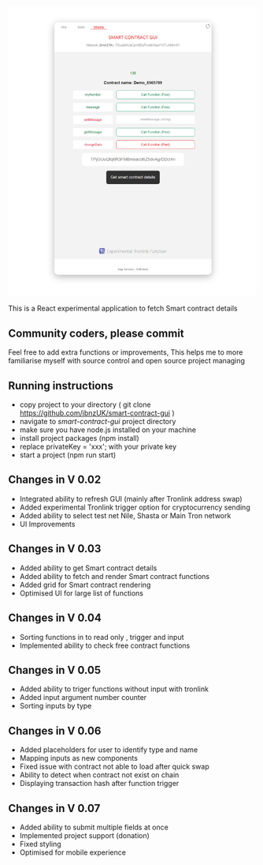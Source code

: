 ![Preview](src/assets/screenshot.png)

This is a React experimental application to fetch Smart contract details

## Community coders, please commit

Feel free to add extra functions or improvements, This helps me to more familiarise myself with source control and open source project managing

## Running instructions

- copy project to your directory ( git clone https://github.com/ibnzUK/smart-contract-gui )
- navigate to _smart-contract-gui_ project directory
- make sure you have node.js installed on your machine
- install project packages (npm install)
- replace privateKey = 'xxx'; with your private key
- start a project (npm run start)


## Changes in V 0.02

- Integrated ability to refresh GUI (mainly after Tronlink address swap)
- Added experimental Tronlink trigger option for cryptocurrency sending
- Added ability to select test net Nile, Shasta or Main Tron network
- UI Improvements

## Changes in V 0.03

- Added ability to get Smart contract details
- Added ability to fetch and render Smart contract functions
- Added grid for Smart contract rendering
- Optimised UI for large list of functions

## Changes in V 0.04

- Sorting functions in to read only , trigger and input
- Implemented ability to check free contract functions 

## Changes in V 0.05

- Added ability to triger functions without input with tronlink
- Added input argument number counter
- Sorting inputs by type


## Changes in V 0.06

- Added placeholders for user to identify type and name
- Mapping inputs as new components 
- Fixed issue with contract not able to load after quick swap
- Ability to detect when contract not exist on chain
- Displaying transaction hash after function trigger

## Changes in V 0.07

- Added ability to submit multiple fields at once 
- Implemented project support (donation)
- Fixed styling
- Optimised for mobile experience


